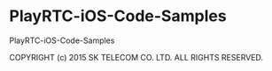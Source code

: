 # PlayRTC-iOS-Code-Samples
PlayRTC-iOS-Code-Samples

COPYRIGHT (c) 2015 SK TELECOM CO. LTD. ALL RIGHTS RESERVED.
